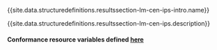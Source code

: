 {{site.data.structuredefinitions.resultssection-lm-cen-ips-intro.name}}

{{site.data.structuredefinitions.resultssection-lm-cen-ips.description}}

#### Conformance resource variables defined [here](http://wiki.hl7.org/index.php?title=IG_Publisher_Documentation#Jekyll)
